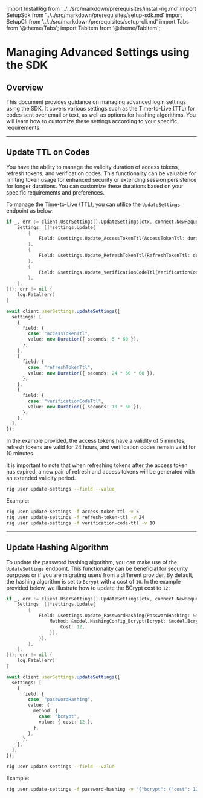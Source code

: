 import InstallRig from '../../src/markdown/prerequisites/install-rig.md'
import SetupSdk from '../../src/markdown/prerequisites/setup-sdk.md'
import SetupCli from '../../src/markdown/prerequisites/setup-cli.md'
import Tabs from '@theme/Tabs';
import TabItem from '@theme/TabItem';

# Managing Advanced Settings using the SDK

## Overview

This document provides guidance on managing advanced login settings using the SDK. It covers various settings such as the Time-to-Live (TTL) for codes sent over email or text, as well as options for hashing algorithms. You will learn how to customize these settings according to your specific requirements.

<hr class="solid" />

## Update TTL on Codes

You have the ability to manage the validity duration of access tokens, refresh tokens, and verification codes. This functionality can be valuable for limiting token usage for enhanced security or extending session persistence for longer durations. You can customize these durations based on your specific requirements and preferences.

To manage the Time-to-Live (TTL), you can utilize the `UpdateSettings` endpoint as below:

<Tabs>
<TabItem value="go" label="Golang SDK">

```go
if _, err := client.UserSettings().UpdateSettings(ctx, connect.NewRequest(&settings.UpdateSettingsRequest{
    Settings: []*settings.Update{
        {
            Field: &settings.Update_AccessTokenTtl{AccessTokenTtl: durationpb.New(time.Second * 60 * 5)}, // set to 5 minutes
        },
        {
            Field: &settings.Update_RefreshTokenTtl{RefreshTokenTtl: durationpb.New(time.Hour * 24)}, // set to 24 hours
        },
        {
            Field: &settings.Update_VerificationCodeTtl{VerificationCodeTtl: durationpb.New(time.Second * 60 * 10)}, // set to 10 minutes
        },
    },
})); err != nil {
    log.Fatal(err)
}
```

</TabItem>
<TabItem value="typescript" label="Typescript SDK">

```typescript
await client.userSettings.updateSettings({
  settings: [
    {
      field: {
        case: "accessTokenTtl",
        value: new Duration({ seconds: 5 * 60 }),
      },
    },
    {
      field: {
        case: "refreshTokenTtl",
        value: new Duration({ seconds: 24 * 60 * 60 }),
      },
    },
    {
      field: {
        case: "verificationCodeTtl",
        value: new Duration({ seconds: 10 * 60 }),
      },
    },
  ],
});
```

</TabItem>
<TabItem value="cli" label="CLI">

In the example provided, the access tokens have a validity of 5 minutes, refresh tokens are valid for 24 hours, and verification codes remain valid for 10 minutes.

It is important to note that when refreshing tokens after the access token has expired, a new pair of refresh and access tokens will be generated with an extended validity period.

```sh
rig user update-settings --field --value
```

Example:

```sh
rig user update-settings -f access-token-ttl -v 5
rig user update-settings -f refresh-token-ttl -v 24
rig user update-settings -f verification-code-ttl -v 10
```

</TabItem>
</Tabs>

<hr class="solid" />

## Update Hashing Algorithm

To update the password hashing algorithm, you can make use of the `UpdateSettings` endpoint. This functionality can be beneficial for security purposes or if you are migrating users from a different provider. By default, the hashing algorithm is set to `Bcrypt` with a cost of `10`. In the example provided below, we illustrate how to update the BCrypt cost to `12`:

<Tabs>
<TabItem value="go" label="Golang SDK">

```go
if _, err := client.UserSettings().UpdateSettings(ctx, connect.NewRequest(&settings.UpdateSettingsRequest{
    Settings: []*settings.Update{
        {
            Field: &settings.Update_PasswordHashing{PasswordHashing: &model.HashingConfig{
                Method: &model.HashingConfig_Bcrypt{Bcrypt: &model.BcryptHashingConfig{
                    Cost: 12,
                }},
            }},
        },
    },
})); err != nil {
    log.Fatal(err)
}
```

</TabItem>
<TabItem value="typescript" label="Typescript SDK">

```typescript
await client.userSettings.updateSettings({
  settings: [
    {
      field: {
        case: "passwordHashing",
        value: {
          method: {
            case: "bcrypt",
            value: { cost: 12 },
          },
        },
      },
    },
  ],
});
```

</TabItem>
<TabItem value="cli" label="CLI">

```sh
rig user update-settings --field --value
```

Example:

```sh
rig user update-settings -f password-hashing -v '{"bcrypt": {"cost": 12}}'
```

</TabItem>
</Tabs>
